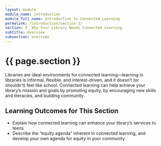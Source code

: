 ```yaml
---
layout: module
module_name: introduction
module_full_name: Introduction to Connected Learning
permalink: /introduction/section-3/
section: 3. Why Your Library Needs Connected Learning
subtitle: Overview
subsection: overview
---
```


# {{ page.section }}

Libraries are ideal environments for connected learning—learning in libraries is informal, flexible, and interest-driven, and it doesn’t (or shouldn’t) feel like school. Connected learning can help achieve your library’s mission and goals by promoting equity, by encouraging new skills and literacies, and building community. 

## Learning Outcomes for This Section
<ul class="fancy">
<li>Explain how connected learning can enhance your library’s services to teens</li>
<li>Describe the “equity agenda” inherent in connected learning, and develop your own agenda for equity in your community</li>
</ul>

